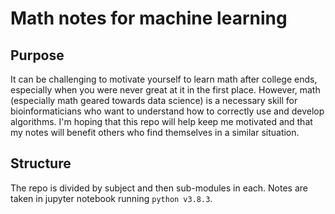 # Math notes for machine learning

## Purpose

It can be challenging to motivate yourself to learn math after college ends, especially when you were never great at it in the first place. However, math (especially math geared towards data science) is a necessary skill for bioinformaticians who want to understand how to correctly use and develop algorithms. I'm hoping that this repo will help keep me motivated and that my notes will benefit others who find themselves in a similar situation. 

## Structure

The repo is divided by subject and then sub-modules in each. Notes are taken in jupyter notebook running `python v3.8.3`. 
